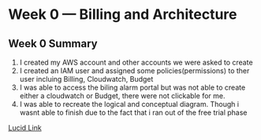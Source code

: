 # Week 0 — Billing and Architecture

## Week 0 Summary
1. I created my AWS account and other accounts we were asked to create
2. I created an IAM user and assigned some policies(permissions) to ther user incluing Billing, Cloudwatch, Budget
3. I was able to access the biling alarm portal but was not able to create either a cloudwatch or Budget, there were not clickable for me.
4. I was able to recreate the logical and conceptual diagram. Though i wasnt able to finish due to the fact that i ran out of the free trial phase


[Lucid Link](https://lucid.app/lucidchart/478da2a9-204e-48c7-b6d6-5a14e74f1f31/edit?beaconFlowId=49F68689BDA0265B&invitationId=inv_2a80c2ae-f691-4eca-977d-bd16ab11a138&page=7Y-xBxIrOGOi#)
